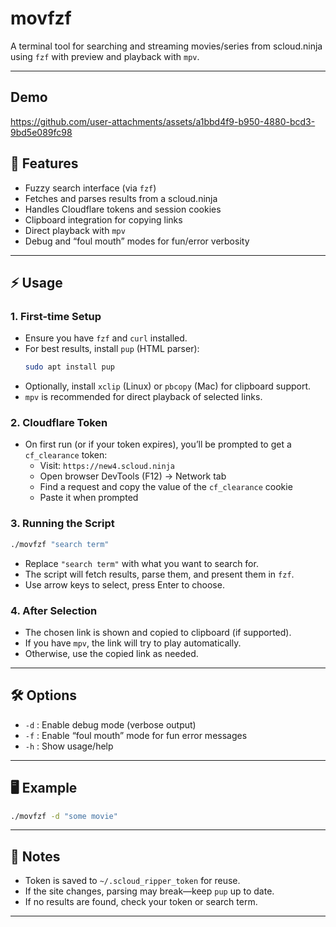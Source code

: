 # movfzf

A terminal tool for searching and streaming movies/series from scloud.ninja using `fzf` with preview and playback with `mpv`.

---
## Demo


https://github.com/user-attachments/assets/a1bbd4f9-b950-4880-bcd3-9bd5e089fc98



## 🚀 Features

- Fuzzy search interface (via `fzf`)
- Fetches and parses results from a scloud.ninja
- Handles Cloudflare tokens and session cookies
- Clipboard integration for copying links
- Direct playback with `mpv`
- Debug and “foul mouth” modes for fun/error verbosity

---

## ⚡ Usage

### 1. **First-time Setup**

- Ensure you have `fzf` and `curl` installed.
- For best results, install `pup` (HTML parser):  
  ```sh
  sudo apt install pup
  ```
- Optionally, install `xclip` (Linux) or `pbcopy` (Mac) for clipboard support.
- `mpv` is recommended for direct playback of selected links.

### 2. **Cloudflare Token**

- On first run (or if your token expires), you’ll be prompted to get a `cf_clearance` token:
  - Visit: `https://new4.scloud.ninja`
  - Open browser DevTools (F12) → Network tab
  - Find a request and copy the value of the `cf_clearance` cookie
  - Paste it when prompted

### 3. **Running the Script**

```sh
./movfzf "search term"
```

- Replace `"search term"` with what you want to search for.
- The script will fetch results, parse them, and present them in `fzf`.
- Use arrow keys to select, press Enter to choose.

### 4. **After Selection**

- The chosen link is shown and copied to clipboard (if supported).
- If you have `mpv`, the link will try to play automatically.
- Otherwise, use the copied link as needed.

---

## 🛠️ Options

- `-d` : Enable debug mode (verbose output)
- `-f` : Enable “foul mouth” mode for fun error messages
- `-h` : Show usage/help

---

## 🖥️ Example

```sh
./movfzf -d "some movie"
```

---

## 📝 Notes

- Token is saved to `~/.scloud_ripper_token` for reuse.
- If the site changes, parsing may break—keep `pup` up to date.
- If no results are found, check your token or search term.

---
